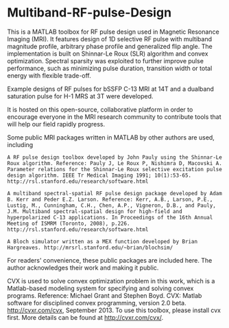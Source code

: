 # Multiband-RF-pulse-Design
This is a MATLAB toolbox for RF pulse design used in Magnetic Resonance Imaging (MRI). It features design of 1D selective RF pulse with multiband magnitude profile, arbitrary phase profile and generalized flip angle. The implementation is built on Shinnar-Le Roux (SLR) algorithm and convex optimization. Spectral sparsity was exploited to further improve pulse performance, such as minimizing pulse duration, transition width or total energy with flexible trade-off. 

Example designs of RF pulses for bSSFP C-13 MRI at 14T and a dualband saturation pulse for H-1 MRS at 3T were developed.

It is hosted on this open-source, collaborative platform in order to encourage everyone in the MRI research community to contribute tools that will help our field rapidly progress.

Some public MRI packages written in MATLAB by other authors are used, including 
    
    A RF pulse design toolbox developed by John Pauly using the Shinnar-Le Roux algorithm. Reference: Pauly J, Le Roux P, Nishimra D, Macovski A. Parameter relations for the Shinnar-Le Roux selective excitation pulse design algorithm. IEEE Tr Medical Imaging 1991; 10(1):53-65. http://rsl.stanford.edu/research/software.html
    
    A multiband spectral-spatial RF pulse design package developed by Adam B. Kerr and Peder E.Z. Larson. Reference: Kerr, A.B., Larson, P.E., Lustig, M., Cunningham, C.H., Chen, A.P., Vigneron, D.B., and Pauly, J.M. Multiband spectral-spatial design for high-field and hyperpolarized C-13 applications. In Proceedings of the 16th Annual Meeting of ISMRM (Toronto, 2008), p.226. http://rsl.stanford.edu/research/software.html
    
    A Bloch simulator written as a MEX function developed by Brian Hargreaves. http://mrsrl.stanford.edu/~brian/blochsim/

For readers' convenience, these public packages are included here. The author acknowledges their work and making it public.

CVX is used to solve convex optimization problem in this work, which is a Matlab-based modeling system for specifying and solving convex programs. Reference: Michael Grant and Stephen Boyd. CVX: Matlab software for disciplined convex programming, version 2.0 beta. http://cvxr.com/cvx, September 2013. To use this toolbox, please install cvx first. More details can be found at http://cvxr.com/cvx/.
